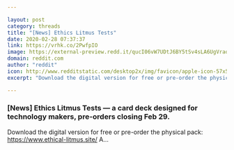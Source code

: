 ```yaml
---

layout: post
category: threads
title: "[News] Ethics Litmus Tests"
date: 2020-02-28 07:37:37
link: https://vrhk.co/2PwfpIO
image: https://external-preview.redd.it/qucI06vW7UDtJ6BY5tSv4sLA6UgVraq5hGDiDU77RWk.jpg?width=1200&height=628.272251309&auto=webp&crop=1200:628.272251309,smart&s=9de7e8d451c378dee368362166073f9a541431c7
domain: reddit.com
author: "reddit"
icon: http://www.redditstatic.com/desktop2x/img/favicon/apple-icon-57x57.png
excerpt: "Download the digital version for free or pre-order the physical pack: [<https://www.ethical-litmus.site/>](<https://www.ethical-litmus.site/>) A..."

---
```


### [News] Ethics Litmus Tests — a card deck designed for technology makers, pre-orders closing Feb 29.

Download the digital version for free or pre-order the physical pack: [<https://www.ethical-litmus.site/>](<https://www.ethical-litmus.site/>) A...